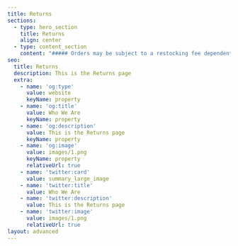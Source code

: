 ```yaml
---
title: Returns
sections:
  - type: hero_section
    title: Returns
    align: center
  - type: content_section
    content: "##### Orders may be subject to a restocking fee dependent on our manufacturer’s policies. Because of our great relationships with our manufacturers, most returns are handled without incurring any fees.\n\n##### Please ask for details before purchasing and we will be happy to help. If you need to return an item, please email us at\_returns@alpine.supply\_and we promise to make things right.\n"
seo:
  title: Returns
  description: This is the Returns page
  extra:
    - name: 'og:type'
      value: website
      keyName: property
    - name: 'og:title'
      value: Who We Are
      keyName: property
    - name: 'og:description'
      value: This is the Returns page
      keyName: property
    - name: 'og:image'
      value: images/1.png
      keyName: property
      relativeUrl: true
    - name: 'twitter:card'
      value: summary_large_image
    - name: 'twitter:title'
      value: Who We Are
    - name: 'twitter:description'
      value: This is the Returns page
    - name: 'twitter:image'
      value: images/1.png
      relativeUrl: true
layout: advanced
---
```

